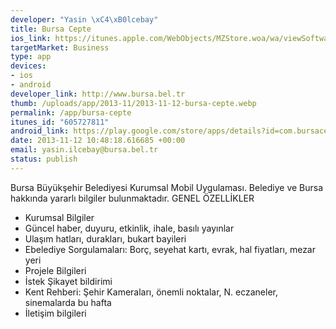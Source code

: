 ```yaml
--- 
developer: "Yasin \xC4\xB0lcebay"
title: Bursa Cepte
ios_link: https://itunes.apple.com/WebObjects/MZStore.woa/wa/viewSoftware?id=605727811&mt=8
targetMarket: Business
type: app
devices: 
- ios
- android
developer_link: http://www.bursa.bel.tr
thumb: /uploads/app/2013-11/2013-11-12-bursa-cepte.webp
permalink: /app/bursa-cepte
itunes_id: "605727811"
android_link: https://play.google.com/store/apps/details?id=com.bursacebinizde.mob
date: 2013-11-12 10:48:18.616685 +00:00
email: yasin.ilcebay@bursa.bel.tr
status: publish
---
```


Bursa Büyükşehir Belediyesi Kurumsal Mobil Uygulaması. Belediye ve Bursa hakkında yararlı bilgiler bulunmaktadır.
GENEL ÖZELLİKLER
* Kurumsal Bilgiler
* Güncel haber, duyuru, etkinlik, ihale, basılı yayınlar
* Ulaşım hatları, durakları, bukart bayileri
* Ebelediye Sorgulamaları: Borç, seyehat kartı, evrak, hal fiyatları, mezar yeri
* Projele Bilgileri
* İstek Şikayet bildirimi
* Kent Rehberi: Şehir Kameraları, önemli noktalar, N. eczaneler, sinemalarda bu hafta
* İletişim bilgileri
